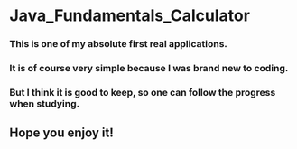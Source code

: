 # Java_Fundamentals_Calculator

### This is one of my absolute first real applications.

### It is of course very simple because I was brand new to coding.

### But I think it is good to keep, so one can follow the progress when studying.

## Hope you enjoy it!
